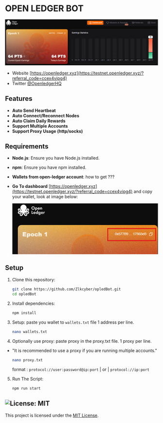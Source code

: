 # OPEN LEDGER BOT 

![banner](image.png)


- Website [https://openledger.xyz](https://testnet.openledger.xyz/?referral_code=ccex4vipg4)
- Twitter [@OpenledgerHQ](https://x.com/OpenledgerHQ)


## Features

- **Auto Send Heartbeat**
- **Auto Connect/Reconnect Nodes**
- **Auto Claim Daily Rewards**
- **Support Multiple Accounts**
- **Support Proxy Usage (http/socks)**

## Requirements

- **Node.js**: Ensure you have Node.js installed.
- **npm**: Ensure you have npm installed.

- **Wallets from open-ledger account**: how to get ???
- **Go To dashboard** [https://openledger.xyz](https://testnet.openledger.xyz/?referral_code=ccex4vipg4) and copy your wallet, look at image below:

   ![wallet](image-1.png)

## Setup

1. Clone this repository:
   ```bash
   git clone https://github.com/Zlkcyber/opledBot.git
   cd opledBot
   ```
2. Install dependencies:
   ```bash
   npm install
   ```
3. Setup: paste you wallet to `wallets.txt` file 1 address per line.
   ```bash
   nano wallets.txt
   ```

4. Optionally use proxy: paste proxy in the proxy.txt file. 1 proxy per line.
- "It is recommended to use a proxy if you are running multiple accounts."
    ```bash
    nano proxy.txt
    ```
    format : `protocol://user:password@ip:port`   | or | `protocol://ip:port`


5. Run The Script:
   ```bash
   npm run start
   ```

## ![License: MIT](https://img.shields.io/badge/License-MIT-yellow.svg)

This project is licensed under the [MIT License](LICENSE).
